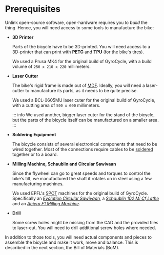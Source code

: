 # Prerequisites

Unlink open-source software, open-hardware requires you to *build* the thing. Hence, you will need access to some tools to manufacture the bike:

- **3D Printer**
    
    Parts of the bicycle have to be 3D-printed. You will need access to a 3D-printer that can print with [**PETG**](https://en.wikipedia.org/wiki/Polyethylene_terephthalate) and [**TPU**](https://en.wikipedia.org/wiki/Thermoplastic_polyurethane) (for the bike's tires).

    We used a Prusa MK4 for the original build of GyroCycle, with a build volume of `250 x 210 x 220` millimeters.

- **Laser Cutter**

    The bike's rigid frame is made out of [MDF](https://en.wikipedia.org/wiki/Medium-density_fibreboard). Ideally, you will need a laser-cutter to manufacture its parts, as it needs to be quite precise.

    We used a BCL-0605MU laser cuter for the original build of GyroCycle, with a cutting area of `500 x 600` millimeters.

    ::: info
    We used another, bigger laser cuter for the stand of the bicycle, but the parts of the bicycle itself can be manufactured on a smaller area.
    :::

- **Soldering Equipment**

    The bicycle consists of several electronical components that need to be wired together. Most of the connections require cables to be [soldered](https://en.wikipedia.org/wiki/Soldering) together or to a board.

- **Milling Machine, Schaublin and Circular Sawivaan**

    Since the flywheel can go to great speeds and torques to control the bike's tilt, we manufactured the shaft it rotates on in steel using a few manufacturing machines.

    We used EPFL's [SPOT](https://www.epfl.ch/education/educational-initiatives/discovery-learning-program-2/prototyping/page-111858-en-html/) machines for the original build of GyroCycle. Specifically an [*Evolution Circular Sawivaan*](https://make.epfl.ch/equipment/113/evolution-circular-sawivaan), a [*Schaublin 102 Mi Cf Lathe*](https://make.epfl.ch/equipment/82/schaublin-102-mi-cf-lathe) and an [*Aciera F1 Milling Machine*](https://make.epfl.ch/equipment/84/aciera-f1-milling-machine).

- **Drill**

    Some screw holes might be missing from the CAD and the provided files to laser-cut. You will need to drill additional screw holes where needed.

In addition to those tools, you will need actual components and pieces to assemble the bicycle and make it work, move and balance. This is described in the next section, the Bill of Materials (BoM).
